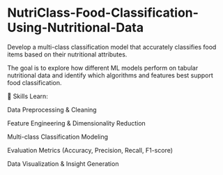 # NutriClass-Food-Classification-Using-Nutritional-Data

Develop a multi-class classification model that accurately classifies food items based on their nutritional attributes. 

The goal is to explore how different ML models perform on tabular nutritional data and identify which algorithms and features best support food classification.

🧠 Skills Learn:

Data Preprocessing & Cleaning

Feature Engineering & Dimensionality Reduction

Multi-class Classification Modeling

Evaluation Metrics (Accuracy, Precision, Recall, F1-score)

Data Visualization & Insight Generation
